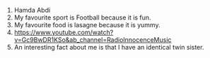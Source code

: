 1. Hamda Abdi
2. My favourite sport is Football because it is fun.
3. My favourite food is lasagne because it is yummy.
4. https://www.youtube.com/watch?v=Gc9BwDR1KSo&ab_channel=RadioInnocenceMusic
5. An interesting fact about me is that I have an identical twin sister.
